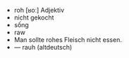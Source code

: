 - roh	[ʁoː]	Adjektiv
- nicht gekocht
- sống
- raw
- Man sollte rohes Fleisch nicht essen.
- —	rauh (altdeutsch)
